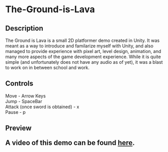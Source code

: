 # The-Ground-is-Lava

<h2> Description </h2>
<p>
	The Ground is Lava is a small 2D platformer demo created in Unity. It was meant as a way to introduce and familarize myself with Unity, and also managed to provide experience with pixel art, level design, animation, and many more aspects of the game development experience. While it is quite simple (and unfortunately does not have any audio as of yet), it was a blast to work on in between school and work.
	
</p>
<h2> Controls </h2>

<p>
	Move - Arrow Keys
<br>
	Jump - SpaceBar
<br>
	Attack (once sword is obtained) - x
<br>
	Pause - p
</p>

<h2>Preview</p2>

A video of this demo can be found [here](https://github.com/kylietmo/The-Ground-is-Lava/video.html).


